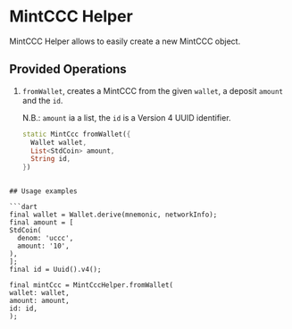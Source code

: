 # MintCCC Helper

MintCCC Helper allows to easily create a new MintCCC object.

## Provided Operations

1. `fromWallet`, creates a MintCCC from the given `wallet`, a deposit `amount` and the `id`.

   N.B.: `amount` ia a list, the `id` is a Version 4 UUID identifier.

    ```dart
    static MintCcc fromWallet({
      Wallet wallet,
      List<StdCoin> amount,
      String id,
    })
  ```

## Usage examples

```dart
final wallet = Wallet.derive(mnemonic, networkInfo);
final amount = [
  StdCoin(
    denom: 'uccc',
    amount: '10',
  ),
];
final id = Uuid().v4();

final mintCcc = MintCccHelper.fromWallet(
  wallet: wallet,
  amount: amount,
  id: id,
);
```
